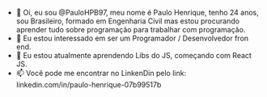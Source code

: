 - 👋 Oi, eu sou @PauloHPB97, meu nome é Paulo Henrique, tenho 24 anos, sou Brasileiro, formado em Engenharia Civil mas estou procurando aprender tudo sobre programação para trabalhar com programação.
- 👀 Eu estou interessado em ser um Programador / Desenvolvedor fron end.
- 🌱 Eu estou atualmente aprendendo Libs do JS, começando com React JS.
- 📫 Você pode me encontrar no LinkenDin pelo link: linkedin.com/in/paulo-henrique-07b99517b

<!---
PauloHPB97/PauloHPB97 is a ✨ special ✨ repository because its `README.md` (this file) appears on your GitHub profile.
You can click the Preview link to take a look at your changes.
--->

